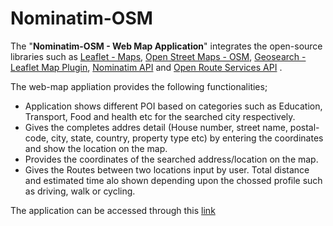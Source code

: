 # Nominatim-OSM

The "**Nominatim-OSM - Web Map Application**"  integrates the open-source libraries such as [Leaflet - Maps](https://leafletjs.com/), [Open Street Maps - OSM](https://www.openstreetmap.org/), [Geosearch - Leaflet Map Plugin](https://smeijer.github.io/leaflet-geosearch/), [Nominatim API](https://nominatim.org/) and [Open Route Services API](https://openrouteservice.org/) .

The web-map appliation provides the following functionalities;
- Application shows different POI based on categories such as Education, Transport, Food and health etc for the searched city respectively.
- Gives the completes addres detail (House number, street name, postal-code, city, state, country, property type etc) by entering the coordinates and show the location on the map.
- Provides the coordinates of the searched address/location on the map.
- Gives the Routes between two locations input by user. Total distance and estimated time alo shown depending upon the chossed profile such as driving, walk or cycling.

The application can be accessed through this [link](https://idhamid2.github.io/Nominatim-OSM/home)









